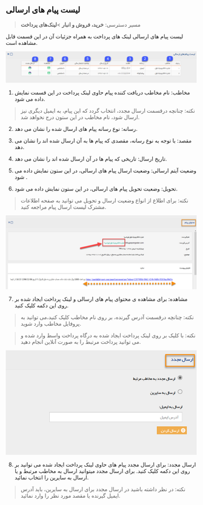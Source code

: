 ﻿## لیست پیام های ارسالی

> مسیر دسترسی:  **خرید، فروش و انبار** >**لینک‌های پرداخت** 

لیست پیام های ارسالی لینک های پرداخت به همراه جزئیات آن در این قسمت قابل مشاهده است.

![](sendmessageslist.png)

1. مخاطب: نام مخاطب دریافت کننده پیام حاوی لینک پرداخت در این قسمت نمایش داده می شود.

> نکته: چنانچه درقسمت ارسال مجدد، انتخاب گردد که این پیام، به ایمیل دیگری نیز ارسال شود، نام مخاطب در این ستون درج نخواهد شد.

2. رسانه: نوع رسانه پیام های ارسال شده را نشان می دهد.

3. مقصد: با توجه به نوع رسانه، مقصدی که پیام ها به آن ارسال شده اند را نشان می دهد.

4. تاریخ ارسال: تاریخی که پیام ها در آن ارسال شده اند را نشان می دهد.

5. وضعیت آیتم ارسالی: وضعیت ارسال پیام های ارسالی، در این ستون نمایش داده می شود .

6. تحویل: وضعیت تحویل پیام های ارسالی، در این ستون نمایش داده می شود.

> نکته: برای اطلاع از انواع وضعیت ارسال و تحویل  می توانید به صفحه اطلاعات مشترک لیست ارسال پیام مراجعه کنید.

![](sendmessageslist-content.png)


7. مشاهده: برای مشاهده ی محتوای پیام های ارسالی و لینک پرداخت ایجاد شده بر روی این دکمه کلیک کنید. 

> نکته: چنانچه درقسمت آدرس گیرنده، بر روی نام مخاطب کلیک کنید،می توانید به پروفایل مخاطب وارد شوید.

> نکته: با کلیک بر روی لینک پرداخت ایجاد شده به درگاه پرداخت واسط وارد شده و می توانید پرداخت مرتبط را به صورت آنلاین انجام دهید.

![](sendmessageslist-resend.png)

8. ارسال مجدد: برای ارسال مجدد پیام های حاوی لینک پرداخت ایجاد شده می توانید بر روی این دکمه کلیک کنید.  برای ارسال مجدد میتوانید ارسال به مخاطب مرتبط و یا ارسال به سایرین را انتخاب نمائید.

> نکته: در نظر داشته باشید در ارسال مجدد برای ارسال به سایرین، باید آدرس ایمیل گیرنده یا مقصد مورد نظر را وارد نمائید.  


